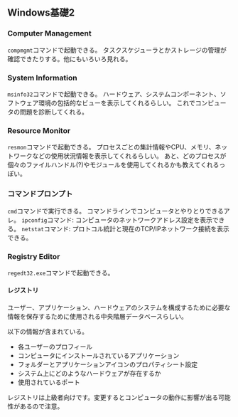## Windows基礎2
### Computer Management
`compmgmt`コマンドで起動できる。
タスクスケジューラとかストレージの管理が確認できたりする。他にもいろいろ見れる。

### System Information
`msinfo32`コマンドで起動できる。
ハードウェア、システムコンポーネント、ソフトウェア環境の包括的なビューを表示してくれるらしい。
これでコンピュータの問題を診断してくれる。

### Resource Monitor
`resmon`コマンドで起動できる。
プロセスごとの集計情報やCPU、メモリ、ネットワークなどの使用状況情報を表示してくれるらしい。
あと、どのプロセスが個々のファイルハンドル(?)やモジュールを使用してくれるかも教えてくれるっぽい。

### コマンドプロンプト
`cmd`コマンドで実行できる。
コマンドラインでコンピュータとやりとりできるアレ。
`ipconfig`コマンド: コンピュータのネットワークアドレス設定を表示できる。
`netstat`コマンド: プロトコル統計と現在のTCP/IPネットワーク接続を表示できる。

### Registry Editor
`regedt32.exe`コマンドで起動できる。

#### レジストリ
ユーザー、アプリケーション、ハードウェアのシステムを構成するために必要な情報を保存するために使用される中央階層データベースらしい。

以下の情報が含まれている。
* 各ユーザーのプロフィール
* コンピュータにインストールされているアプリケーション
* フォルダーとアプリケーションアイコンのプロパティシート設定
* システム上にどのようなハードウェアが存在するか
* 使用されているポート

レジストリは上級者向けです。変更するとコンピュータの動作に影響が出る可能性があるので注意。
